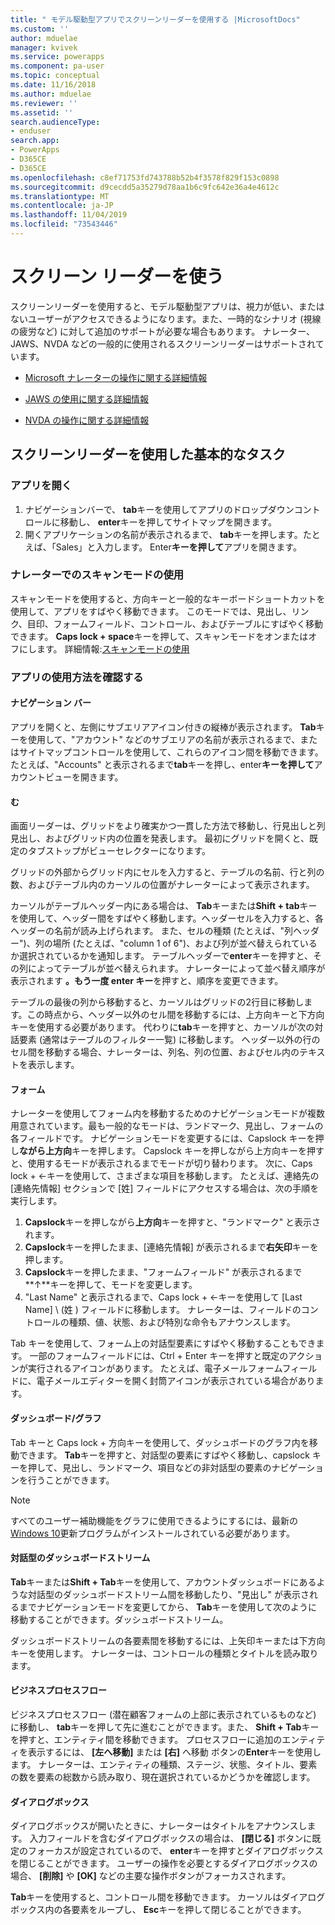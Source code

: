 ```yaml
---
title: " モデル駆動型アプリでスクリーンリーダーを使用する |MicrosoftDocs"
ms.custom: ''
author: mduelae
manager: kvivek
ms.service: powerapps
ms.component: pa-user
ms.topic: conceptual
ms.date: 11/16/2018
ms.author: mduelae
ms.reviewer: ''
ms.assetid: ''
search.audienceType:
- enduser
search.app:
- PowerApps
- D365CE
- D365CE
ms.openlocfilehash: c8ef71753fd743788b52b4f3578f829f153c0898
ms.sourcegitcommit: d9cecdd5a35279d78aa1b6c9fc642e36a4e4612c
ms.translationtype: MT
ms.contentlocale: ja-JP
ms.lasthandoff: 11/04/2019
ms.locfileid: "73543446"
---
```

# <a name="use-a-screen-reader"></a>スクリーン リーダーを使う 


スクリーンリーダーを使用すると、モデル駆動型アプリは、視力が低い、またはないユーザーがアクセスできるようになります。また、一時的なシナリオ (視線の疲労など) に対して追加のサポートが必要な場合もあります。 ナレーター、JAWS、NVDA などの一般的に使用されるスクリーンリーダーはサポートされています。 

- [Microsoft ナレーターの操作に関する詳細情報](https://support.microsoft.com/help/22798)
- [JAWS の使用に関する詳細情報](https://www.freedomscientific.com/Products/Blindness/JawsDocumentation)


- [NVDA の操作に関する詳細情報](https://www.nvaccess.org/get-help/)


## <a name="basic-tasks-using-a-screen-reader"></a>スクリーンリーダーを使用した基本的なタスク 

### <a name="open-an-app"></a>アプリを開く

1.  ナビゲーションバーで、 **tab**キーを使用してアプリのドロップダウンコントロールに移動し、 **enter**キーを押してサイトマップを開きます。
2.  開くアプリケーションの名前が表示されるまで、 **tab**キーを押します。たとえば、「Sales」と入力します。 Enter**キーを押して**アプリを開きます。

### <a name="use-scan-mode-in-narrator"></a>ナレーターでのスキャンモードの使用
スキャンモードを使用すると、方向キーと一般的なキーボードショートカットを使用して、アプリをすばやく移動できます。 このモードでは、見出し、リンク、目印、フォームフィールド、コントロール、およびテーブルにすばやく移動できます。 **Caps lock + space**キーを押して、スキャンモードをオンまたはオフにします。 詳細情報:[スキャンモードの使用](https://support.microsoft.com/help/22809/windows-10-narrator-using-scan-mode)

### <a name="find-your-way-around-the-app"></a>アプリの使用方法を確認する

#### <a name="navigation-bar"></a>ナビゲーション バー
アプリを開くと、左側にサブエリアアイコン付きの縦棒が表示されます。 **Tab**キーを使用して、"アカウント" などのサブエリアの名前が表示されるまで、またはサイトマップコントロールを使用して、これらのアイコン間を移動できます。 たとえば、"Accounts" と表示されるまで**tab**キーを押し、enter**キーを押して**アカウントビューを開きます。

#### <a name="grids"></a>む
画面リーダーは、グリッドをより確実かつ一貫した方法で移動し、行見出しと列見出し、およびグリッド内の位置を発表します。 最初にグリッドを開くと、既定のタブストップがビューセレクターになります。 

グリッドの外部からグリッド内にセルを入力すると、テーブルの名前、行と列の数、およびテーブル内のカーソルの位置がナレーターによって表示されます。

カーソルがテーブルヘッダー内にある場合は、 **Tab**キーまたは**Shift + tab**キーを使用して、ヘッダー間をすばやく移動します。ヘッダーセルを入力すると、各ヘッダーの名前が読み上げられます。 また、セルの種類 (たとえば、"列ヘッダー")、列の場所 (たとえば、"column 1 of 6")、および列が並べ替えられているか選択されているかを通知します。 テーブルヘッダーで**enter**キーを押すと、その列によってテーブルが並べ替えられます。 ナレーターによって並べ替え順序が表示されます **。もう一度 enter キー**を押すと、順序を変更できます。

テーブルの最後の列から移動すると、カーソルはグリッドの2行目に移動します。この時点から、ヘッダー以外のセル間を移動するには、上方向キーと下方向キーを使用する必要があります。 代わりに**tab**キーを押すと、カーソルが次の対話要素 (通常はテーブルのフィルター一覧) に移動します。 ヘッダー以外の行のセル間を移動する場合、ナレーターは、列名、列の位置、およびセル内のテキストを表示します。

#### <a name="forms"></a>フォーム
ナレーターを使用してフォーム内を移動するためのナビゲーションモードが複数用意されています。最も一般的なモードは、ランドマーク、見出し、フォームの各フィールドです。 ナビゲーションモードを変更するには、Capslock キーを押し**ながら上方向**キーを押します。 Capslock キーを押しながら上方向キーを押すと、使用するモードが表示されるまでモードが切り替わります。 次に、Caps lock + ←キーを使用して、さまざまな項目を移動します。 たとえば、連絡先の [連絡先情報] セクションで [姓] フィールドにアクセスする場合は、次の手順を実行します。

1.  **Capslock**キーを押しながら**上方向**キーを押すと、"ランドマーク" と表示されます。
2.  **Capslock**キーを押したまま、[連絡先情報] が表示されるまで**右矢印**キーを押します。
3.  **Capslock**キーを押したまま、"フォームフィールド" が表示されるまで**↑**キーを押して、モードを変更します。
4.  "Last Name" と表示されるまで、Caps lock + ←キーを使用して [Last Name] \ (姓 \) フィールドに移動します。 ナレーターは、フィールドのコントロールの種類、値、状態、および特別な命令もアナウンスします。

Tab キーを使用して、フォーム上の対話型要素にすばやく移動することもできます。 一部のフォームフィールドには、Ctrl + Enter キーを押すと既定のアクションが実行されるアイコンがあります。 たとえば、電子メールフォームフィールドに、電子メールエディターを開く封筒アイコンが表示されている場合があります。 

#### <a name="dashboardscharts"></a>ダッシュボード/グラフ
Tab キーと Caps lock + 方向キーを使用して、ダッシュボードのグラフ内を移動できます。 **Tab**キーを押すと、対話型の要素にすばやく移動し、capslock キーを押して、見出し、ランドマーク、項目などの非対話型の要素のナビゲーションを行うことができます。


> [!NOTE]
> すべてのユーザー補助機能をグラフに使用できるようにするには、最新の[Windows 10](https://www.microsoft.com/enable/products/windows10/default.aspx)更新プログラムがインストールされている必要があります。

#### <a name="interactive-dashboard-streams"></a>対話型のダッシュボードストリーム
**Tab**キーまたは**Shift + Tab**キーを使用して、アカウントダッシュボードにあるような対話型のダッシュボードストリーム間を移動したり、"見出し" が表示されるまでナビゲーションモードを変更してから、 **Tab**キーを使用して次のように移動することができます。ダッシュボードストリーム。

ダッシュボードストリームの各要素間を移動するには、上矢印キーまたは下方向キーを使用します。 ナレーターは、コントロールの種類とタイトルを読み取ります。

#### <a name="business-process-flows"></a>ビジネスプロセスフロー
ビジネスプロセスフロー (潜在顧客フォームの上部に表示されているものなど) に移動し、 **tab**キーを押して先に進むことができます。また、 **Shift + Tab**キーを押すと、エンティティ間を移動できます。 プロセスフローに追加のエンティティを表示するには、 **[左へ移動]** または **[右]** へ移動 ボタンの**Enter**キーを使用します。 ナレーターは、エンティティの種類、ステージ、状態、タイトル、要素の数を要素の総数から読み取り、現在選択されているかどうかを確認します。

#### <a name="dialog-boxes"></a>ダイアログボックス

ダイアログボックスが開いたときに、ナレーターはタイトルをアナウンスします。 入力フィールドを含むダイアログボックスの場合は、 **[閉じる]** ボタンに既定のフォーカスが設定されているので、 **enter**キーを押すとダイアログボックスを閉じることができます。 ユーザーの操作を必要とするダイアログボックスの場合、 **[削除]** や **[OK]** などの主要な操作ボタンがフォーカスされます。

**Tab**キーを使用すると、コントロール間を移動できます。 カーソルはダイアログボックス内の各要素をループし、 **Esc**キーを押して閉じることができます。


